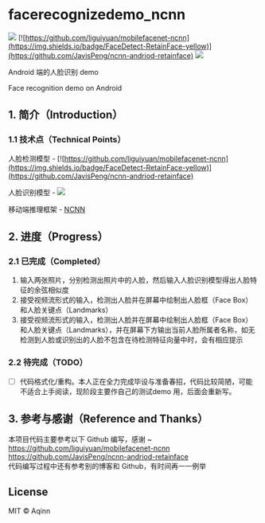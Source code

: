 # facerecognizedemo_ncnn

![](https://img.shields.io/badge/license-MIT-blue) [![https://github.com/liguiyuan/mobilefacenet-ncnn](https://img.shields.io/badge/FaceDetect-RetainFace-yellow)](https://github.com/JavisPeng/ncnn-andriod-retainface) [![](https://img.shields.io/badge/FaceRecognize-MobileFaceNet-orange)](https://github.com/liguiyuan/mobilefacenet-ncnn)

Android 端的人脸识别 demo

Face recognition demo on Android
<br>
## 1. 简介（Introduction）
### 1.1 技术点（Technical Points）

人脸检测模型 - [![https://github.com/liguiyuan/mobilefacenet-ncnn](https://img.shields.io/badge/FaceDetect-RetainFace-yellow)](https://github.com/JavisPeng/ncnn-andriod-retainface)

人脸识别模型 - [![](https://img.shields.io/badge/FaceRecognize-MobileFaceNet-orange)](https://github.com/liguiyuan/mobilefacenet-ncnn)

移动端推理框架 - [NCNN](https://github.com/Tencent/ncnn)

## 2. 进度（Progress）
### 2.1 已完成（Completed）

1. 输入两张照片，分别检测出照片中的人脸，然后输入人脸识别模型得出人脸特征的余弦相似度
2. 接受视频流形式的输入，检测出人脸并在屏幕中绘制出人脸框（Face Box）和人脸关键点（Landmarks）
3. 接受视频流形式的输入，检测出人脸并在屏幕中绘制出人脸框（Face Box）和人脸关键点（Landmarks），并在屏幕下方输出当前人脸所属者名称，如无检测到人脸或识别出的人脸不包含在待检测特征向量中时，会有相应提示

### 2.2 待完成（TODO）

- [ ] 代码格式化/重构。本人正在全力完成毕设与准备春招，代码比较简陋，可能不适合上手阅读，现阶段主要作自己的测试demo 用，后面会重新写。

## 3. 参考与感谢（Reference and Thanks）

本项目代码主要参考以下 Github 编写，感谢 ~ <br>
https://github.com/liguiyuan/mobilefacenet-ncnn
<br>
https://github.com/JavisPeng/ncnn-andriod-retainface
<br>
代码编写过程中还有参考别的博客和 Github，有时间再一一例举 <br>

## License

MIT © Aqinn
